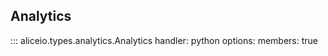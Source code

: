 ## Analytics

::: aliceio.types.analytics.Analytics
    handler: python
    options:
      members: true
